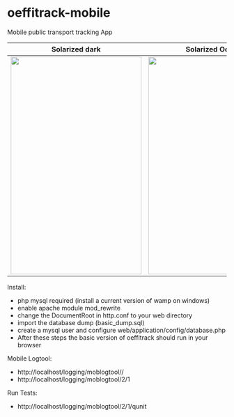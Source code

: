 # oeffitrack-mobile
Mobile public transport tracking App

Solarized dark             |  Solarized Ocean
:-------------------------:|:-------------------------:
<img src="https://github.com/chm0815/oeffitrack-mobile/blob/master/screenshots/oet_logtool_rotes.PNG" width="300" height="500"/>  | <img src="https://github.com/chm0815/oeffitrack-mobile/blob/master/screenshots/oet_logtool_logging.PNG" width="300" height="500"/>



Install:
- php mysql required (install a current version of wamp on windows)
- enable apache module mod_rewrite
- change the DocumentRoot in http.conf to your web directory
- import the database dump (basic_dump.sql)
- create a mysql user and configure web/application/config/database.php
- After these steps the basic version of oeffitrack should run in your browser

Mobile Logtool:
 - http://localhost/logging/moblogtool/<routeid>/<geomock>
 - http://localhost/logging/moblogtool/2/1
 
Run Tests:
-  http://localhost/logging/moblogtool/2/1/qunit
